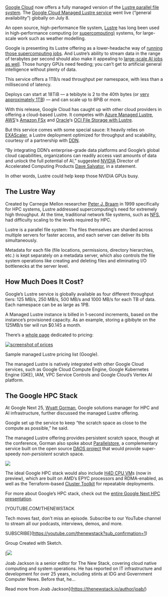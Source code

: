 [Google Cloud](https://thenewstack.io/need-a-trillion-parameter-llm-google-cloud-is-for-you/) now offers a fully managed version of the [Lustre parallel file system](https://wiki.lustre.org/images/6/64/LustreArchitecture-v4.pdf). The [Google Cloud Managed Lustre service](https://www.ddn.com/press-releases/google-cloud-launches-general-availability-of-managed-lustre-powered-by-ddns-exascaler-technology/) went live (“general availability”) globally on July 8.

An open source, high-performance file system, [Lustre](https://www.lustre.org/) has long been used in high-performance computing (or [supercomputing)](https://thenewstack.io/xs-colossus-supercomputer-changes-the-sc500-performance-game/) systems, for large-scale work such as weather modelling.

Google is presenting its Lustre offering as a lower-headache way of [running those supercomputing jobs](https://cloud.google.com/products/managed-lustre?hl=en#high-performance-computing-hpc). And Lustre’s ability to stream data in the range of terabytes per second should also make it appealing to [large-scale AI jobs as well](https://cloud.google.com/products/managed-lustre?hl=en#artificial-intelligence-ai-or-machine-learning-ml-workloads). Those hungry GPUs need feeding; you can’t get to artificial general intelligence without plenty of data.

This service offers a 1TB/s read throughput per namespace, with less than a millisecond of latency.

Deploys can start at 18TiB — a tebibyte is 2 to the 40th bytes (or [very approximately 1TB](https://simple.wikipedia.org/wiki/Tebibyte)) — and can scale up to 8PiB or more.

With this release, Google Cloud has caught up with other cloud providers in offering a cloud-based Lustre. It competes with [Azure Managed Lustre](https://azure.microsoft.com/en-us/pricing/details/managed-lustre/), [AWS](https://aws.amazon.com/?utm_content=inline+mention)‘s [Amazon FSx](https://docs.aws.amazon.com/fsx/latest/LustreGuide/what-is.html) and [Oracle](https://developer.oracle.com/?utm_content=inline+mention)‘s [OCI File Storage with Lustre](https://www.oracle.com/cloud/storage/file-storage-with-lustre/).

But this service comes with some special sauce: It heavily relies on [EXAScaler](https://www.ddn.com/products/lustre-file-system-exascaler/), a Lustre deployment optimized for throughput and scalability, courtesy of a partnership with [DDN](https://www.ddn.com/about-us/).

“By integrating DDN’s enterprise-grade data platforms and Google’s global cloud capabilities, organizations can readily access vast amounts of data and unlock the full potential of AI,” suggested [NVIDIA](https://thenewstack.io/nvidia-gtc-2025-wrap-up-18-new-products-to-watch/) Director of Accelerated Computing Products [Dave Salvator](https://www.linkedin.com/in/davesalvator/), in a statement.

In other words, Lustre could help keep those NVIDIA GPUs busy.

## The Lustre Way

Created by Carnegie Mellon researcher [Peter J. Braam](https://www.braam.io/) in 1999 specifically for HPC systems, Lustre addressed supercomputing’s need for extremely high throughput. At the time, traditional network file systems, such as [NFS](https://thenewstack.io/linux-create-and-connect-to-an-nfs-share/), had difficulty scaling to the levels required by HPC.

Lustre is a parallel file system: The files themselves are sharded across multiple servers for faster access, and each server can deliver its bits simultaneously.

Metadata for each file (file locations, permissions, directory hierarchies, etc.) is kept separately on a metadata server, which also controls the file system operations like creating and deleting files and eliminating I/O bottlenecks at the server level.

## How Much Does It Cost?

Google’s Lustre service is globally available as four different throughput tiers: 125 MB/s, 250 MB/s, 500 MB/s and 1000 MB/s for each TB of data. Each namespace can be as large as 1PB.

A Managed Lustre instance is billed in 1-second increments, based on the instance’s provisioned capacity. As an example, storing a gibibyte on the 125MB/s tier will run $0.145 a month.

There’s a [whole page](https://cloud.google.com/products/managed-lustre/pricing?hl=en) dedicated to pricing:

[![screenshot of prices](https://cdn.thenewstack.io/media/2025/07/51a50693-lustre-pricing-1024x270.jpg)](https://cdn.thenewstack.io/media/2025/07/51a50693-lustre-pricing-1024x270.jpg)

Sample managed Lustre pricing list (Google).

The managed Lustre is natively integrated with other Google Cloud services, such as Google Cloud Compute Engine, Google Kubernetes Engine (GKE), IAM, VPC Service Controls and Google Cloud’s Vertex AI platform.

## The Google HPC Stack

At Google Next 25, [Wyatt Gorman](https://www.linkedin.com/in/wyattgorman/), Google solutions manager for HPC and AI infrastructure, further discussed the managed Lustre offering.

Google set up the service to keep “the scratch space as close to the compute as possible,” he said.

The managed Lustre offering provides persistent scratch space, though at the conference, Gorman also spoke about [Parallelstore](https://cloud.google.com/parallelstore?hl=en), a complementary service built on the open source [DAOS project](https://daos.io/) that would provide super-speedy *non-persistent* scratch space.

![](https://cdn.thenewstack.io/media/2025/07/1768c07c-google-managed-lustre-1024x569.png)

The ideal Google HPC stack would also include [H4D CPU VM](https://cloud.google.com/blog/products/compute/new-h4d-vms-optimized-for-hpc)s (now in preview), which are built on AMD’s EPYC processors and RDMA-enabled, as well as the Terraform-based [Cluster Toolkit](https://cloud.google.com/cluster-toolkit/docs/overview) for repeatable deployments.

For more about Google’s HPC stack, check out the [entire Google Next HPC presentation](https://cloud.withgoogle.com/next/25/session-library?session=BRK2-019).

[YOUTUBE.COM/THENEWSTACK

Tech moves fast, don't miss an episode. Subscribe to our YouTube
channel to stream all our podcasts, interviews, demos, and more.

SUBSCRIBE](https://youtube.com/thenewstack?sub_confirmation=1)

Group
Created with Sketch.

[![](https://thenewstack.io/wp-content/uploads/2017/05/327440bd-joab-jackson_avatar_1495152980.-600x600.jpeg)

Joab Jackson is a senior editor for The New Stack, covering cloud native computing and system operations. He has reported on IT infrastructure and development for over 25 years, including stints at IDG and Government Computer News. Before that, he...

Read more from Joab Jackson](https://thenewstack.io/author/joab/)